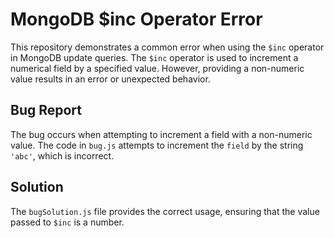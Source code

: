 # MongoDB $inc Operator Error

This repository demonstrates a common error when using the `$inc` operator in MongoDB update queries. The `$inc` operator is used to increment a numerical field by a specified value.  However, providing a non-numeric value results in an error or unexpected behavior.

## Bug Report
The bug occurs when attempting to increment a field with a non-numeric value.  The code in `bug.js` attempts to increment the `field` by the string `'abc'`, which is incorrect.

## Solution
The `bugSolution.js` file provides the correct usage, ensuring that the value passed to `$inc` is a number.